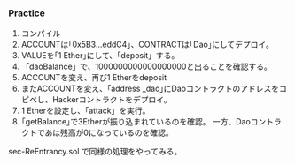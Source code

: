 ### Practice
1. コンパイル
2. ACCOUNTは｢0x5B3...eddC4｣、CONTRACTは｢Dao｣にしてデプロイ。
3. VALUEを｢1 Ether｣にして、「deposit」する。
4. 「daoBalance」で、1000000000000000000と出ることを確認する。
3. ACCOUNTを変え、再び1 Etherをdeposit
6. またACCOUNTを変え、｢address _dao｣にDaoコントラクトのアドレスをコピペし、Hackerコントラクトをデプロイ。
7. 1 Etherを設定し、「attack」を実行。
8. ｢getBalance｣で3Etherが振り込まれているのを確認。
一方、Daoコントラクトであは残高が0になっているのを確認。

sec-ReEntrancy.sol で同様の処理をやってみる。